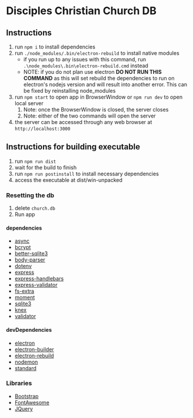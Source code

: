 # Disciples Christian Church DB

## Instructions
1. run `npm i` to install dependencies
2. run `./node_modules/.bin/electron-rebuild` to install native modules
   - if you run up to any issues with this command, run `.\node_modules\.bin\electron-rebuild.cmd` instead
   - NOTE: if you do not plan use electron **DO NOT RUN THIS COMMAND** as this will set rebuild the dependencies to run on electron's nodejs version and will result into another error. This can be fixed by reinstalling node_modules
3. run `npm start` to open app in BrowserWindow or `npm run dev` to open local server
   1. Note: once the BrowserWindow is closed, the server closes
   2. Note: either of the two commands will open the server
4. the server can be accessed through any web browser at `http://localhost:3000`

## Instructions for building executable
1. run `npm run dist`
2. wait for the build to finish
3. run `npm run postinstall` to install necessary dependencies
4. access the executable at dist/win-unpacked

### Resetting the db
1. delete `church.db`
2. Run app

#### dependencies
- [async](https://www.npmjs.com/package/async)
- [bcrypt](https://www.npmjs.com/package/bcrypt)
- [better-sqlite3](https://www.npmjs.com/package/better-sqlite3)
- [body-parser](https://www.npmjs.com/package/body-parser)
- [dotenv](https://www.npmjs.com/package/dotenv)
- [express](https://www.npmjs.com/package/express)
- [express-handlebars](https://www.npmjs.com/package/express-handlebars)
- [express-validator](https://www.npmjs.com/package/express-validator)
- [fs-extra](https://www.npmjs.com/package/fs-extra)
- [moment](https://www.npmjs.com/package/moment)
- [sqlite3](https://www.npmjs.com/package/sqlite3)
- [knex](https://www.npmjs.com/package/knex)
- [validator](https://www.npmjs.com/package/validator)


#### devDependencies
- [electron](https://www.npmjs.com/package/electron)
- [electron-builder](https://www.npmjs.com/package/electron-builder)
- [electron-rebuild](https://www.npmjs.com/package/electron-rebuild)
- [nodemon](https://www.npmjs.com/package/nodemon)
- [standard](https://www.npmjs.com/package/standard)


### Libraries
- [Bootstrap](https://getbootstrap.com)
- [FontAwesome](https://fontawesome.com)
- [JQuery](https://jquery.com)